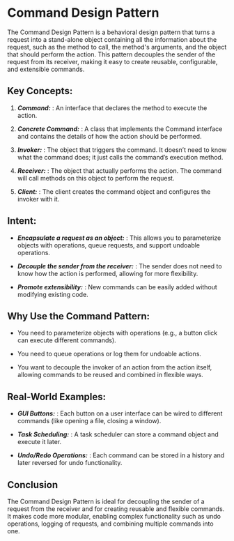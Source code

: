 <h1>Command Design Pattern</h1>
The Command Design Pattern is a behavioral design pattern that turns a request into a stand-alone object containing all the information about the request, such as the method to call, the method's arguments, and the object that should perform the action. This pattern decouples the sender of the request from its receiver, making it easy to create reusable, configurable, and extensible commands.


<h2>Key Concepts:</h2>

1. ***Command:***
    : An interface that declares the method to execute the action.

2. ***Concrete Command:***
    : A class that implements the Command interface and contains the details of how the action should be performed.

3. ***Invoker:***
    : The object that triggers the command. It doesn’t need to know what the command does; it just calls the command’s execution method.

4. ***Receiver:***
    : The object that actually performs the action. The command will call methods on this object to perform the request.

5. ***Client:***
    :  The client creates the command object and configures the invoker with it.


<h2>Intent:</h2>

- ***Encapsulate a request as an object:*** 
    : This allows you to parameterize objects with operations, queue requests, and support undoable operations.


- ***Decouple the sender from the receiver:***
    : The sender does not need to know how the action is performed, allowing for more flexibility.

 
- ***Promote extensibility:***
    : New commands can be easily added without modifying existing code.


<h2>Why Use the Command Pattern:</h2>

- You need to parameterize objects with operations (e.g., a button click can execute different commands).


- You need to queue operations or log them for undoable actions.


- You want to decouple the invoker of an action from the action itself, allowing commands to be reused and combined in flexible ways.


<h2>Real-World Examples:</h2>

- ***GUI Buttons:***
    : Each button on a user interface can be wired to different commands (like opening a file, closing a window).


- ***Task Scheduling:***
    : A task scheduler can store a command object and execute it later.


- ***Undo/Redo Operations:***
    : Each command can be stored in a history and later reversed for undo functionality.



<h2>Conclusion</h2>
The Command Design Pattern is ideal for decoupling the sender of a request from the receiver and for creating reusable and flexible commands. It makes code more modular, enabling complex functionality such as undo operations, logging of requests, and combining multiple commands into one.